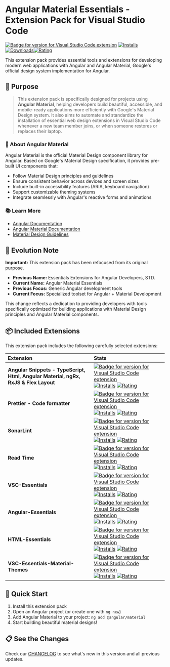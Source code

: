 # Angular Material Essentials - Extension Pack for Visual Studio Code

[![Badge for version for Visual Studio Code extension](https://flat.badgen.net/vs-marketplace/v/Gydunhn.angular-developer-std?color=blue)](https://marketplace.visualstudio.com/items?itemName=Gydunhn.angular-developer-std) [![Installs](https://flat.badgen.net/vs-marketplace/i/Gydunhn.angular-developer-std?color=blue)](https://marketplace.visualstudio.com/items?itemName=Gydunhn.angular-developer-std) [![Downloads](https://flat.badgen.net/vs-marketplace/d/Gydunhn.angular-developer-std?color=blue)](https://marketplace.visualstudio.com/items?itemName=Gydunhn.angular-developer-std)[![Rating](https://flat.badgen.net/vs-marketplace/rating/Gydunhn.angular-developer-std?color=blue)](https://marketplace.visualstudio.com/items?itemName=Gydunhn.angular-developer-std)

This extension pack provides essential tools and extensions for developing modern web applications with Angular and Angular Material, Google's official design system implementation for Angular.

## 🎯 Purpose

> This extension pack is specifically designed for projects using **Angular Material**, helping developers build beautiful, accessible, and mobile-ready applications more efficiently with Google's Material Design system. It also aims to automate and standardize the installation of essential web design extensions in Visual Studio Code whenever a new team member joins, or when someone restores or replaces their laptop.

### 📖 About Angular Material

Angular Material is the official Material Design component library for Angular. Based on Google's Material Design specification, it provides pre-built UI components that:

- Follow Material Design principles and guidelines
- Ensure consistent behavior across devices and screen sizes
- Include built-in accessibility features (ARIA, keyboard navigation)
- Support customizable theming systems
- Integrate seamlessly with Angular's reactive forms and animations

### 📚 Learn More

- [Angular Documentation](https://angular.dev/)
- [Angular Material Documentation](https://material.angular.dev/)
- [Material Design Guidelines](https://material.io/design)

## 🔄 Evolution Note

**Important:** This extension pack has been refocused from its original purpose.

- **Previous Name:** Essentials Extensions for Angular Developers, STD.
- **Current Name:** Angular Material Essentials
- **Previous Focus:** Generic Angular development tools
- **Current Focus:** Specialized toolset for Angular + Material Development

This change reflects a dedication to providing developers with tools specifically optimized for building applications with Material Design principles and Angular Material components.

## 📦 Included Extensions

This extension pack includes the following carefully selected extensions:

| Extension                                                                           | Stats                                                                                                                                                                                                                                                                                                                                                                                                                                                                                                                                                                                                                                                          |
| :---------------------------------------------------------------------------------- | :------------------------------------------------------------------------------------------------------------------------------------------------------------------------------------------------------------------------------------------------------------------------------------------------------------------------------------------------------------------------------------------------------------------------------------------------------------------------------------------------------------------------------------------------------------------------------------------------------------------------------------------------------------- |
| **Angular Snippets - TypeScript, Html, Angular Material, ngRx, RxJS & Flex Layout** | [![Badge for version for Visual Studio Code extension](https://flat.badgen.net/vs-marketplace/v/Mikael.Angular-BeastCode?color=blue)](https://marketplace.visualstudio.com/items?itemName=Mikael.Angular-BeastCode) [![Installs](https://flat.badgen.net/vs-marketplace/i/Mikael.Angular-BeastCode?color=blue)](https://marketplace.visualstudio.com/items?itemName=Mikael.Angular-BeastCode) [![Rating](https://flat.badgen.net/vs-marketplace/rating/Mikael.Angular-BeastCode?color=blue)](https://marketplace.visualstudio.com/items?itemName=Mikael.Angular-BeastCode)                                                                                     |
| **Prettier - Code formatter**                                                       | [![Badge for version for Visual Studio Code extension](https://flat.badgen.net/vs-marketplace/v/esbenp.prettier-vscode?color=blue)](https://marketplace.visualstudio.com/items?itemName=esbenp.prettier-vscode) [![Installs](https://flat.badgen.net/vs-marketplace/i/esbenp.prettier-vscode?color=blue)](https://marketplace.visualstudio.com/items?itemName=esbenp.prettier-vscode) [![Rating](https://flat.badgen.net/vs-marketplace/rating/esbenp.prettier-vscode?color=blue)](https://marketplace.visualstudio.com/items?itemName=esbenp.prettier-vscode)                                                                                                 |
| **SonarLint**                                                                       | [![Badge for version for Visual Studio Code extension](https://flat.badgen.net/vs-marketplace/v/SonarSource.sonarlint-vscode?color=blue)](https://marketplace.visualstudio.com/items?itemName=SonarSource.sonarlint-vscode) [![Installs](https://flat.badgen.net/vs-marketplace/i/SonarSource.sonarlint-vscode?color=blue)](https://marketplace.visualstudio.com/items?itemName=SonarSource.sonarlint-vscode) [![Rating](https://flat.badgen.net/vs-marketplace/rating/SonarSource.sonarlint-vscode?color=blue)](https://marketplace.visualstudio.com/items?itemName=SonarSource.sonarlint-vscode)                                                             |
| **Read Time**                                                                       | [![Badge for version for Visual Studio Code extension](https://flat.badgen.net/vs-marketplace/v/johnpapa.read-time?color=blue)](https://marketplace.visualstudio.com/items?itemName=johnpapa.read-time) [![Installs](https://flat.badgen.net/vs-marketplace/i/johnpapa.read-time?color=blue)](https://marketplace.visualstudio.com/items?itemName=johnpapa.read-time) [![Rating](https://flat.badgen.net/vs-marketplace/rating/johnpapa.read-time?color=blue)](https://marketplace.visualstudio.com/items?itemName=johnpapa.read-time)                                                                                                                         |
| **VSC-Essentials**                                                                  | [![Badge for version for Visual Studio Code extension](https://flat.badgen.net/vs-marketplace/v/Gydunhn.vsc-essentials?color=blue)](https://marketplace.visualstudio.com/items?itemName=Gydunhn.vsc-essentials) [![Installs](https://flat.badgen.net/vs-marketplace/i/Gydunhn.vsc-essentials?color=blue)](https://marketplace.visualstudio.com/items?itemName=Gydunhn.vsc-essentials) [![Rating](https://flat.badgen.net/vs-marketplace/rating/Gydunhn.vsc-essentials?color=blue)](https://marketplace.visualstudio.com/items?itemName=Gydunhn.vsc-essentials)                                                                                                 |
| **Angular-Essentials**                                                              | [![Badge for version for Visual Studio Code extension](https://flat.badgen.net/vs-marketplace/v/Gydunhn.angular-essentials?color=blue)](https://marketplace.visualstudio.com/items?itemName=Gydunhn.angular-essentials) [![Installs](https://flat.badgen.net/vs-marketplace/i/Gydunhn.angular-essentials?color=blue)](https://marketplace.visualstudio.com/items?itemName=Gydunhn.angular-essentials) [![Rating](https://flat.badgen.net/vs-marketplace/rating/Gydunhn.angular-essentials?color=blue)](https://marketplace.visualstudio.com/items?itemName=Gydunhn.angular-essentials)                                                                         |
| **HTML-Essentials**                                                                 | [![Badge for version for Visual Studio Code extension](https://flat.badgen.net/vs-marketplace/v/Gydunhn.html-essentials?color=blue)](https://marketplace.visualstudio.com/items?itemName=Gydunhn.html-essentials) [![Installs](https://flat.badgen.net/vs-marketplace/i/Gydunhn.html-essentials?color=blue)](https://marketplace.visualstudio.com/items?itemName=Gydunhn.html-essentials) [![Rating](https://flat.badgen.net/vs-marketplace/rating/Gydunhn.html-essentials?color=blue)](https://marketplace.visualstudio.com/items?itemName=Gydunhn.html-essentials)                                                                                           |
| **VSC-Essentials-Material-Themes**                                                  | [![Badge for version for Visual Studio Code extension](https://flat.badgen.net/vs-marketplace/v/Gydunhn.vsc-essentials-material-themes?color=blue)](https://marketplace.visualstudio.com/items?itemName=Gydunhn.vsc-essentials-material-themes) [![Installs](https://flat.badgen.net/vs-marketplace/i/Gydunhn.vsc-essentials-material-themes?color=blue)](https://marketplace.visualstudio.com/items?itemName=Gydunhn.vsc-essentials-material-themes) [![Rating](https://flat.badgen.net/vs-marketplace/rating/Gydunhn.vsc-essentials-material-themes?color=blue)](https://marketplace.visualstudio.com/items?itemName=Gydunhn.vsc-essentials-material-themes) |

## 🚀 Quick Start

1. Install this extension pack
2. Open an Angular project (or create one with `ng new`)
3. Add Angular Material to your project: `ng add @angular/material`
4. Start building beautiful material designs!

## 📋 See the Changes

Check our [CHANGELOG](CHANGELOG.md) to see what's new in this version and all previous updates.

